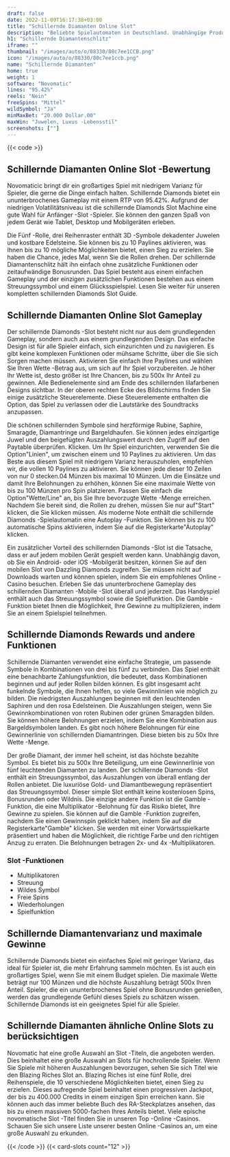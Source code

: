 ```yaml
---
draft: false
date: 2022-11-09T16:17:38+03:00
title: "Schillernde Diamanten Online Slot"
description: "Beliebte Spielautomaten in Deutschland. Unabhängige Produktbewertungen und exklusive Anmeldeangebote. Jetzt spielen!"
h1: "Schillernde Diamantenschlitz"
iframe: ""
thumbnail: "/images/auto/o/88330/80c7ee1CCB.png"
icon: "/images/auto/o/88330/80c7ee1ccb.png"
name: "Schillernde Diamanten"
home: true
weight: 1
software: "Novomatic"
lines: "95.42%"
reels: "Nein"
freeSpins: "Mittel"
wildSymbol: "Ja"
minMaxBet: "20.000 Dollar.00"
maxWin: "Juwelen, Luxus -Lebensstil"
screenshots: [""]
---
```


{{< code >}}<h2> Schillernde Diamanten Online Slot -Bewertung</h2><p>Novomaticic bringt dir ein großartiges Spiel mit niedrigem Varianz für Spieler, die gerne die Dinge einfach halten. Schillernde Diamonds bietet ein ununterbrochenes Gameplay mit einem RTP von 95.42%. Aufgrund der niedrigen Volatilitätsniveau ist die schillernde Diamonds Slot Machine eine gute Wahl für Anfänger -Slot -Spieler. Sie können den ganzen Spaß von jedem Gerät wie Tablet, Desktop und Mobilgeräten erleben.</p><p>Die Fünf -Rolle, drei Reihenraster enthält 3D -Symbole dekadenter Juwelen und kostbare Edelsteine. Sie können bis zu 10 Paylines aktivieren, was Ihnen bis zu 10 mögliche Möglichkeiten bietet, einen Sieg zu erzielen. Sie haben die Chance, jedes Mal, wenn Sie die Rollen drehen. Der schillernde Diamantenschlitz hält ihn einfach ohne zusätzliche Funktionen oder zeitaufwändige Bonusrunden. Das Spiel besteht aus einem einfachen Gameplay und der einzigen zusätzlichen Funktionen bestehen aus einem Streuungssymbol und einem Glücksspielspiel. Lesen Sie weiter für unseren kompletten schillernden Diamonds Slot Guide.</p><h2> Schillernde Diamanten Online Slot Gameplay</h2><p>Der schillernde Diamonds -Slot besteht nicht nur aus dem grundlegenden Gameplay, sondern auch aus einem grundlegenden Design. Das einfache Design ist für alle Spieler einfach, sich einzurichten und zu navigieren. Es gibt keine komplexen Funktionen oder mühsame Schritte, über die Sie sich Sorgen machen müssen. Aktivieren Sie einfach Ihre Paylines und wählen Sie Ihren Wette -Betrag aus, um sich auf Ihr Spiel vorzubereiten. Je höher Ihr Wette ist, desto größer ist Ihre Chancen, bis zu 500x Ihr Anteil zu gewinnen. Alle Bedienelemente sind am Ende des schillernden lilafarbenen Designs sichtbar. In der oberen rechten Ecke des Bildschirms finden Sie einige zusätzliche Steuerelemente. Diese Steuerelemente enthalten die Option, das Spiel zu verlassen oder die Lautstärke des Soundtracks anzupassen.</p><p>Die schönen schillernden Symbole sind herzförmige Rubine, Saphire, Smaragde, Diamantringe und Bargeldhaufen. Sie können jedes einzigartige Juwel und den beigefügten Auszahlungswert durch den Zugriff auf den Paytable überprüfen. Klicken. Um Ihr Spiel einzurichten, verwenden Sie die Option"Linien", um zwischen einem und 10 Paylines zu aktivieren. Um das Beste aus diesem Spiel mit niedrigem Varianz herauszuholen, empfehlen wir, die vollen 10 Paylines zu aktivieren. Sie können jede dieser 10 Zeilen von nur 0 stecken.04 Münzen bis maximal 10 Münzen. Um die Einsätze und damit Ihre Belohnungen zu erhöhen, können Sie eine maximale Wette von bis zu 100 Münzen pro Spin platzieren. Passen Sie einfach die Option"Wette/Line" an, bis Sie Ihre bevorzugte Wette -Menge erreichen. Nachdem Sie bereit sind, die Rollen zu drehen, müssen Sie nur auf"Start" klicken, die Sie klicken müssen. Als moderne Note enthält die schillernde Diamonds -Spielautomatin eine Autoplay -Funktion. Sie können bis zu 100 automatische Spins aktivieren, indem Sie auf die Registerkarte"Áutoplay" klicken.</p><p>Ein zusätzlicher Vorteil des schillernden Diamonds -Slot ist die Tatsache, dass er auf jedem mobilen Gerät gespielt werden kann. Unabhängig davon, ob Sie ein Android- oder iOS -Mobilgerät besitzen, können Sie auf den mobilen Slot von Dazzling Diamonds zugreifen. Sie müssen nicht auf Downloads warten und können spielen, indem Sie ein empfohlenes Online -Casino besuchen. Erleben Sie das ununterbrochene Gameplay des schillernden Diamanten -Mobile -Slot überall und jederzeit. Das Handyspiel enthält auch das Streuungssymbol sowie die Spielfunktion. Die Gamble -Funktion bietet Ihnen die Möglichkeit, Ihre Gewinne zu multiplizieren, indem Sie an einem Spielspiel teilnehmen.</p><h2> Schillernde Diamonds Rewards und andere Funktionen</h2><p>Schillernde Diamanten verwendet eine einfache Strategie, um passende Symbole in Kombinationen von drei bis fünf zu verbinden. Das Spiel enthält eine benachbarte Zahlungsfunktion, die bedeutet, dass Kombinationen beginnen und auf jeder Rollen bilden können. Es gibt insgesamt acht funkelnde Symbole, die Ihnen helfen, so viele Gewinnlinien wie möglich zu bilden. Die niedrigsten Auszahlungen beginnen mit den leuchtenden Saphiren und den rosa Edelsteinen. Die Auszahlungen steigen, wenn Sie Gewinnkombinationen von roten Rubinen oder grünen Smaragden bilden. Sie können höhere Belohnungen erzielen, indem Sie eine Kombination aus Bargeldsymbolen landen. Es gibt noch höhere Belohnungen für eine Gewinnerlinie von schillernden Diamantringen. Diese bieten bis zu 50x Ihre Wette -Menge.</p><p>Der große Diamant, der immer hell scheint, ist das höchste bezahlte Symbol. Es bietet bis zu 500x Ihre Beteiligung, um eine Gewinnerlinie von fünf leuchtenden Diamanten zu landen. Der schillernde Diamonds -Slot enthält ein Streuungssymbol, das Auszahlungen von überall entlang der Rollen anbietet. Die luxuriöse Gold- und Diamantbewegung repräsentiert das Streuungssymbol. Dieser simple Slot enthält keine kostenlosen Spins, Bonusrunden oder Wildnis. Die einzige andere Funktion ist die Gamble -Funktion, die eine Multiplikator -Belohnung für das Risiko bietet, Ihre Gewinne zu spielen. Sie können auf die Gamble -Funktion zugreifen, nachdem Sie einen Gewinnspin geklickt haben, indem Sie auf die Registerkarte"Gamble" klicken. Sie werden mit einer Vorwärtsspielkarte präsentiert und haben die Möglichkeit, die richtige Farbe und den richtigen Anzug zu erraten. Die Belohnungen betragen 2x- und 4x -Multiplikatoren.</p><h3>
Slot -Funktionen</h3><ul>
<li></span>
Multiplikatoren</li>
<li></span>
Streuung</li>
<li></span>
Wildes Symbol</li>
<li></span>
Freie Spins</li>
<li></span>
Wiederholungen</li>
<li></span>
Spielfunktion</li></ul><h2> Schillernde Diamantenvarianz und maximale Gewinne</h2><p>Schillernde Diamonds bietet ein einfaches Spiel mit geringer Varianz, das ideal für Spieler ist, die mehr Erfahrung sammeln möchten. Es ist auch ein großartiges Spiel, wenn Sie mit einem Budget spielen. Die maximale Wette beträgt nur 100 Münzen und die höchste Auszahlung beträgt 500x Ihren Anteil. Spieler, die ein ununterbrochenes Spiel ohne Bonusrunden genießen, werden das grundlegende Gefühl dieses Spiels zu schätzen wissen. Schillernde Diamonds ist ein geeignetes Spiel für alle Spieler.</p><h2>Schillernde Diamanten ähnliche Online Slots zu berücksichtigen</h2><p> Novomatic hat eine große Auswahl an Slot -Titeln, die angeboten werden. Dies beinhaltet eine große Auswahl an Slots für hochrollende Spieler. Wenn Sie Spiele mit höheren Auszahlungen bevorzugen, sehen Sie sich Titel wie den Blazing Riches Slot an. Blazing Riches ist eine fünf Rolle, drei Reihenspiele, die 10 verschiedene Möglichkeiten bietet, einen Sieg zu erzielen. Dieses aufregende Spiel beinhaltet einen progressiven Jackpot, der bis zu 400.000 Credits in einem einzigen Spin erreichen kann. Sie können auch das immer beliebte Buch des RA-Steckplatzes ansehen, das bis zu einem massiven 5000-fachen Ihres Anteils bietet. Viele epische novomatische Slot -Titel finden Sie in unseren Top -Online -Casinos. Schauen Sie sich unsere Liste unserer besten Online -Casinos an, um eine große Auswahl zu erkunden.</p>{{< /code >}}
 {{< card-slots count="12" >}}